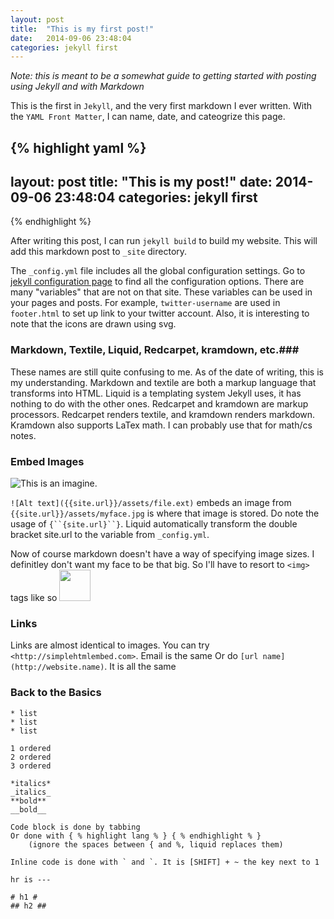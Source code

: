 ```yaml
---
layout: post
title:  "This is my first post!"
date:   2014-09-06 23:48:04
categories: jekyll first
---
```


_Note: this is meant to be a somewhat guide to getting started with posting using Jekyll and with Markdown_

This is the first in `Jekyll`, and the very first markdown I ever written. With the `YAML Front Matter`, I can name, date, and cateogrize this page.

{% highlight yaml %}
---
layout: post
title:  "This is my post!"
date:   2014-09-06 23:48:04
categories: jekyll first
---	
{% endhighlight %}

After writing this post, I can run `jekyll build` to build my website. This will add this markdown post to `_site` directory.

The `_config.yml` file includes all the global configuration settings. Go to [jekyll configuration page][jekyll-config] to find all the configuration options. There are many "variables" that are not on that site. These variables can be used in your pages and posts. For example, `twitter-username` are used in `footer.html` to set up link to your twitter account. Also, it is interesting to note that the icons are drawn using svg.

### Markdown, Textile, Liquid, Redcarpet, kramdown, etc.###

These names are still quite confusing to me. As of the date of writing, this is my understanding. Markdown and textile are both a markup language that transforms into HTML. Liquid is a templating system Jekyll uses, it has nothing to do with the other ones. Redcarpet and kramdown are markup processors. Redcarpet renders textile, and kramdown renders markdown. Kramdown also supports LaTex math. I can probably use that for math/cs notes.

### Embed Images ###
![This is an imagine](http://localhost:4000/assets/myface.jpg "This is the imagine title").

`![Alt text]({{site.url}}/assets/file.ext)` embeds an image from `{{site.url}}/assets/myface.jpg` is where that image is stored. Do note the usage of `{``{site.url}``}`. Liquid automatically transform the double bracket site.url to the variable from `_config.yml`.

Now of course markdown doesn't have a way of specifying image sizes. I definitley don't want my face to be that big. So I'll have to resort to `<img>` tags like so 
<img src="http://localhost:4000/assets/myface.jpg" height="50px" />

### Links ###
Links are almost identical to images.
You can try `<http://simplehtmlembed.com>`. Email is the same
Or do `[url name](http://website.name)`. It is all the same

### Back to the Basics ###

	* list
	* list
	* list

	1 ordered
	2 ordered
	3 ordered

	*italics*
	_italics_
	**bold**
	__bold__

	Code block is done by tabbing
	Or done with { % highlight lang % } { % endhighlight % } 
		(ignore the spaces between { and %, liquid replaces them)

	Inline code is done with ` and `. It is [SHIFT] + ~ the key next to 1

	hr is ---

	# h1 #
	## h2 ##

[jekyll-config]: http://jekyllrb.com/docs/configuration/
